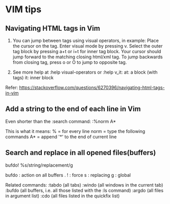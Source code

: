 # VIM tips

## Navigating HTML tags in Vim
1. You can jump between tags using visual operators, in example:
Place the cursor on the tag.
Enter visual mode by pressing v.
Select the outer tag block by pressing a+t or i+t for inner tag block.
Your cursor should jump forward to the matching closing html/xml tag. To jump backwards from closing tag, press o or O to jump to opposite tag.

2. See more help at :help visual-operators or :help v_it:
at: a <tag> </tag> block (with tags)
it: inner <tag> </tag> block

Refer: https://stackoverflow.com/questions/6270396/navigating-html-tags-in-vim

## Add a string to the end of each line in Vim
Even shorter than the :search command:
:%norm A*

This is what it means:
 %       = for every line
 norm    = type the following commands
 A*      = append '*' to the end of current line


## Search and replace in all opened files(buffers)
bufdo! %s/string/replacement/g

bufdo : action on all buffers .
! : force
s : replacing
g : global

Related commands:
:tabdo (all tabs)
:windo (all windows in the current tab)
:bufdo (all buffers, i.e. all those listed with the :ls command)
:argdo (all files in argument list)
:cdo (all files listed in the quickfix list)
